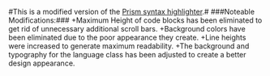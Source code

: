 #This is a modified version of the <a href="http://prismjs.com/">Prism syntax highlighter</a>.#
###Noteable Modifications:###
+Maximum Height of code blocks has been eliminated to get rid of unnecessary additional scroll bars.
+Background colors have been eliminated due to the poor appearance they create.
+Line heights were increased to generate maximum readability.
+The background and typography for the language class has been adjusted to create a better design appearance.